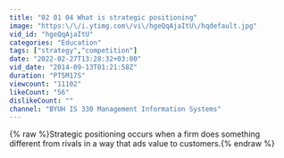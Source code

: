 ```yaml
---
title: "02 01 04 What is strategic positioning"
image: "https:\/\/i.ytimg.com\/vi\/hgeQqAjaItU\/hqdefault.jpg"
vid_id: "hgeQqAjaItU"
categories: "Education"
tags: ["strategy","competition"]
date: "2022-02-27T13:28:32+03:00"
vid_date: "2014-09-13T01:21:58Z"
duration: "PT5M17S"
viewcount: "11102"
likeCount: "56"
dislikeCount: ""
channel: "BYUH IS 330 Management Information Systems"
---
```

{% raw %}Strategic positioning occurs when a firm does something different from rivals in a way that ads value to customers.{% endraw %}
